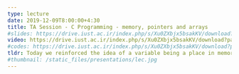 ```yaml
---
type: lecture
date: 2019-12-09T8:00:00+4:30
title: TA Session - C Programming - memory, pointers and arrays
#slides: https://drive.iust.ac.ir/index.php/s/Xu0ZXbjx5bsakKV/download?path=%2FSlides&files=S21.pdf
video: https://drive.iust.ac.ir/index.php/s/Xu0ZXbjx5bsakKV/download?path=%2FVideos&files=TADec9th.mp4
#codes: https://drive.iust.ac.ir/index.php/s/Xu0ZXbjx5bsakKV/download?path=%2FCode&files=S21.zip
tldr: Today we reinforced the idea of a variable being a place in memory through the visual studio memory viewer. We also demonstrated what a pointer is through & operator and also the dereferencing operator, *. We then showed how an array of characters is allocated and assigned in memory, in addition to how the null terminator is used in C. We then used what we learned to implement a function that repeats a character string n times. Finally, we introduced the use of pointers to return multiple values from a function. 
#thumbnail: /static_files/presentations/lec.jpg
---
```

